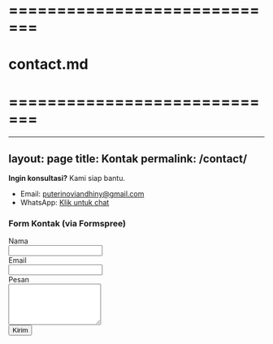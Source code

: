 # =============================
# contact.md
# =============================
---
layout: page
title: Kontak
permalink: /contact/
---


**Ingin konsultasi?** Kami siap bantu.


- Email: <puterinoviandhiny@gmail.com>
- WhatsApp: [Klik untuk chat](https://wa.me/6289693342298?text=Halo,%20saya%20tertarik%20dengan%20jasa%20pembuatan%20website)


### Form Kontak (via Formspree)
<form action="https://formspree.io/f/YOUR_FORM_ID" method="POST">
<label>Nama<br>
<input type="text" name="name" required>
</label>
<br>
<label>Email<br>
<input type="email" name="email" required>
</label>
<br>
<label>Pesan<br>
<textarea name="message" rows="5" required></textarea>
</label>
<br>
<button type="submit">Kirim</button>
</form>